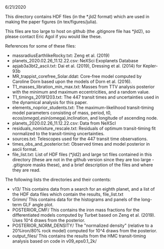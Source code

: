 

6/21/2020

This directory contains HDF files (in the *.jld2 format) which
are used in making the paper figures (in tex/figures/julia).

This files are too large to host on github (the .gitignore file
has *jld2), so please contact Eric Agol if you would like these.

References for some of these files:

- massradiusEarthlikeRocky.txt:  Zeng et al. (2019)
- planets_2020.02.26_11.12.22.csv: NeXSci Exoplanets Database
- apjab3a3bt2_ascii.txt: Dai et al. (2019), Dressing et al. (2014) for Kepler-93b
- MR_trappist_corefree_Solar.ddat: Core-free model computed by Caroline Dorn
   based upon the models of Dorn et al. (2016).
- T1_masses_libration_min_max.txt: Masses from TTV analysis posterior with
  the minimum and maximum eccentricities, and a random value.
- T1_timings_20191203.txt:  The 447 transit times and uncertainties used
  in the dynamical analysis for this paper.
- elements_noprior_students.txt:  The maximum-likelihood transit-timing model
  parameters consisting of mass, period, t0, e*cos(omega),e*sin(omega),inclination,
  and longitude of ascending node.
- planets_2020.02.26_11.12.22.csv: Data from NeXScI
- residuals_nomixture_rescale.txt: Residuals of optimum transit-timing fit normalized
  to the transit-timing uncertainties.
- sources.txt: Telescopes used for the 447 transit time observations.
- times_obs_and_posterior.txt:  Observed times and model posterior in ascii format.
- file_list.txt: List of HDF files (*jld2) and large txt files contained in this 
  directory (these are not in the github version since they are too large - .gitignore 
  masks these), and a brief description of the files and where they are read.

The following lists the directories and their contents:

- v13/  This contains data from a search for an eighth planet, and a list of the
   HDF data files which contain the results, file_list.txt
- Grimm/ This contains data for the histograms and panels of the long-term GLF
   angle plot.
- POSTERIOR_CMF/ This contains the iron mass fractions for the differentiated
   models computed by Turbet based on Zeng et al. (2019).  Uses 10^4 draws
   from the posterior.
- POSTERIOR_NORM_DENSITY/ The "normalized density" (relative to a 20%iron/80% rock
   model) computed for 10^4 draws from the posterior.
- output_files/ This contains the results from the HMC transit-timing analysis
   based on code in v09_eps0.1_2k/
